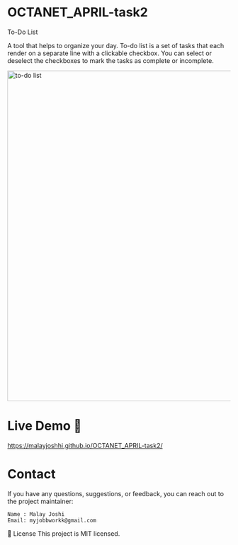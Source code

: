  # OCTANET_APRIL-task2

  To-Do List 

  A tool that helps to organize your day. To-do list is a set of tasks that each render on a separate line with a clickable checkbox. You can select or deselect the checkboxes to mark the tasks as complete or incomplete.

  <img width="747" alt="to-do list" src="https://github.com/malayjoshhi/OCTANET_APRIL-task2/assets/115916405/dd007b21-2904-4f16-957f-3cb71001b6f6">

# Live Demo 🚀
https://malayjoshhi.github.io/OCTANET_APRIL-task2/

# Contact

If you have any questions, suggestions, or feedback, you can reach out to the project maintainer:

    Name : Malay Joshi
    Email: myjobbworkk@gmail.com

📝 License
This project is MIT licensed.
